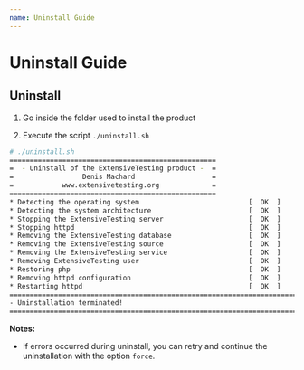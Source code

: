 ```yaml
---
name: Uninstall Guide
---
```


# Uninstall Guide

## Uninstall

1. Go inside the folder used to install the product

2. Execute the script `./uninstall.sh`

```bash
# ./uninstall.sh 
===================================================
=  - Uninstall of the ExtensiveTesting product -  =
=                 Denis Machard                   =
=            www.extensivetesting.org             =
===================================================
* Detecting the operating system                           [  OK  ]
* Detecting the system architecture                        [  OK  ]
* Stopping the ExtensiveTesting server                     [  OK  ]
* Stopping httpd                                           [  OK  ]
* Removing the ExtensiveTesting database                   [  OK  ]
* Removing the ExtensiveTesting source                     [  OK  ]
* Removing the ExtensiveTesting service                    [  OK  ]
* Removing ExtensiveTesting user                           [  OK  ]
* Restoring php                                            [  OK  ]
* Removing httpd configuration                             [  OK  ]
* Restarting httpd                                         [  OK  ]
=========================================================================
- Uninstallation terminated!
=========================================================================
```

**Notes:** 

- If errors occurred during uninstall, you can retry and continue the uninstallation with the option `force`.
